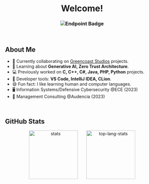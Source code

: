 <div align="center">
  <h1>Welcome!</h1>
</div>
<div align="center">
  
### ![Endpoint Badge](https://img.shields.io/endpoint?url=https%3A%2F%2Fhits.dwyl.com%2Ftanb01%2Ftanb01.json&label=visitors&color=rgb(106%2C%2027%2C%20154))
</div>

<br />

## About Me

- 🔭 Currently collaborating on [Greencoast Studios](https://github.com/greencoast-studios)
  projects.
- 🌱 Learning about **Generative AI, Zero Trust Architecture**.
- 💻 Previously worked on **C, C++, C#, Java, PHP, Python** projects.
- 💼 Developer tools: **VS Code, IntelliJ IDEA, CLion**.
- 😄 Fun fact: I like learning human and computer languages.
- 🖥 Information Systems/Defensive Cybersecurity @ECE (2023)
- 👔 Management Consulting @Audencia (2023)

<br/>

## GitHub Stats

<div align="center">
  <span>
  <img src="https://github-readme-stats.vercel.app/api?username=tanb01&show_icons=true&count_private=true&theme=material-palenight" alt="stats"
    height="160" />
    &ensp;&ensp;&ensp;
  <img src="https://github-readme-stats.vercel.app/api/top-langs/?username=tanb01&layout=compact&theme=material-palenight" alt="top-lang-stats"
    height="160" />
  </span>
</div>

